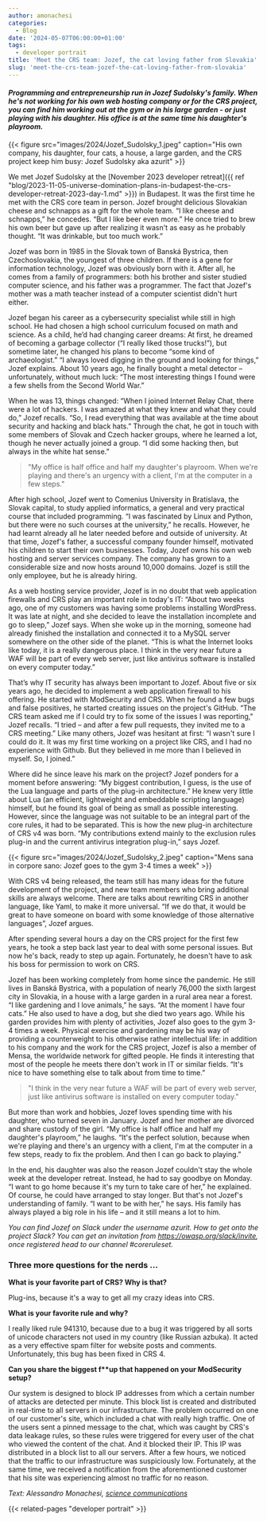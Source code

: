 ```yaml
---
author: amonachesi
categories:
  - Blog
date: '2024-05-07T06:00:00+01:00'
tags:
  - developer portrait
title: 'Meet the CRS team: Jozef, the cat loving father from Slovakia'
slug: 'meet-the-crs-team-jozef-the-cat-loving-father-from-slovakia'
---
```



#### *Programming and entrepreneurship run in Jozef Sudolsky's family. When he's not working for his own web hosting company or for the CRS project, you can find him working out at the gym or in his large garden - or just playing with his daughter. His office is at the same time his daughter's playroom.*

{{< figure src="images/2024/Jozef_Sudolsky_1.jpeg" caption="His own company, his daughter, four cats, a house, a large garden, and the CRS project keep him busy: Jozef Sudolsky aka azurit" >}}

We met Jozef Sudolsky at the [November 2023 developer retreat]({{ ref "blog/2023-11-05-universe-domination-plans-in-budapest-the-crs-developer-retreat-2023-day-1.md" >}}) in Budapest. It was the first time he met with the CRS core team in person. Jozef brought delicious Slovakian cheese and schnapps as a gift for the whole team. “I like cheese and schnapps,” he concedes. “But I like beer even more.” He once tried to brew his own beer but gave up after realizing it wasn't as easy as he probably thought. “It was drinkable, but too much work.”

Jozef was born in 1985 in the Slovak town of Banská Bystrica, then Czechoslovakia, the youngest of three children. If there is a gene for information technology, Jozef was obviously born with it. After all, he comes from a family of programmers: both his brother and sister studied computer science, and his father was a programmer. The fact that Jozef's mother was a math teacher instead of a computer scientist didn't hurt either.

Jozef began his career as a cybersecurity specialist while still in high school. He had chosen a high school curriculum focused on math and science. As a child, he’d had changing career dreams: At first, he dreamed of becoming a garbage collector (“I really liked those trucks!”), but sometime later, he changed his plans to become “some kind of archaeologist.” “I always loved digging in the ground and looking for things,” Jozef explains. About 10 years ago, he finally bought a metal detector – unfortunately, without much luck: “The most interesting things I found were a few shells from the Second World War.”

When he was 13, things changed: “When I joined Internet Relay Chat, there were a lot of hackers. I was amazed at what they knew and what they could do,” Jozef recalls. “So, I read everything that was available at the time about security and hacking and black hats.” Through the chat, he got in touch with some members of Slovak and Czech hacker groups, where he learned a lot, though he never actually joined a group. “I did some hacking then, but always in the white hat sense.” 

> "My office is half office and half my daughter's playroom. When we're playing and there's an urgency with a client, I'm at the computer in a few steps."

After high school, Jozef went to Comenius University in Bratislava, the Slovak capital, to study applied informatics, a general and very practical course that included programming. “I was fascinated by Linux and Python, but there were no such courses at the university,” he recalls. However, he had learnt already all he later needed before and outside of university. At that time, Jozef's father, a successful company founder himself, motivated his children to start their own businesses. Today, Jozef owns his own web hosting and server services company. The company has grown to a considerable size and now hosts around 10,000 domains. Jozef is still the only employee, but he is already hiring.

As a web hosting service provider, Jozef is in no doubt that web application firewalls and CRS play an important role in today's IT: “About two weeks ago, one of my customers was having some problems installing WordPress. It was late at night, and she decided to leave the installation incomplete and go to sleep,” Jozef says. When she woke up in the morning, someone had already finished the installation and connected it to a MySQL server somewhere on the other side of the planet. “This is what the Internet looks like today, it is a really dangerous place. I think in the very near future a WAF will be part of every web server, just like antivirus software is installed on every computer today.”

That’s why IT security has always been important to Jozef. About five or six years ago, he decided to implement a web application firewall to his offering. He started with ModSecurity and CRS. When he found a few bugs and false positives, he started creating issues on the project's GitHub. “The CRS team asked me if I could try to fix some of the issues I was reporting," Jozef recalls. “I tried – and after a few pull requests, they invited me to a CRS meeting.” Like many others, Jozef was hesitant at first: “I wasn't sure I could do it. It was my first time working on a project like CRS, and I had no experience with Github. But they believed in me more than I believed in myself. So, I joined.”

Where did he since leave his mark on the project? Jozef ponders for a moment before answering: “My biggest contribution, I guess, is the use of the Lua language and parts of the plug-in architecture.” He knew very little about Lua (an efficient, lightweight and embeddable scripting language) himself, but he found its goal of being as small as possible interesting. However, since the language was not suitable to be an integral part of the core rules, it had to be separated. This is how the new plug-in architecture of CRS v4 was born. “My contributions extend mainly to the exclusion rules plug-in and the current antivirus integration plug-in,” says Jozef.

{{< figure src="images/2024/Jozef_Sudolsky_2.jpeg" caption="Mens sana in corpore sano: Jozef goes to the gym 3-4 times a week" >}}

With CRS v4 being released, the team still has many ideas for the future development of the project, and new team members who bring additional skills are always welcome. There are talks about rewriting CRS in another language, like Yaml, to make it more universal. “If we do that, it would be great to have someone on board with some knowledge of those alternative languages”, Jozef argues.

After spending several hours a day on the CRS project for the first few years, he took a step back last year to deal with some personal issues. But now he's back, ready to step up again. Fortunately, he doesn't have to ask his boss for permission to work on CRS.

Jozef has been working completely from home since the pandemic. He still lives in Banská Bystrica, with a population of nearly 76,000 the sixth largest city in Slovakia, in a house with a large garden in a rural area near a forest. “I like gardening and I love animals,” he says. “At the moment I have four cats.” He also used to have a dog, but she died two years ago. While his garden provides him with plenty of activities, Jozef also goes to the gym 3-4 times a week. Physical exercise and gardening may be his way of providing a counterweight to his otherwise rather intellectual life: in addition to his company and the work for the CRS project, Jozef is also a member of Mensa, the worldwide network for gifted people. He finds it interesting that most of the people he meets there don't work in IT or similar fields. “It's nice to have something else to talk about from time to time.”

> "I think in the very near future a WAF will be part of every web server, just like antivirus software is installed on every computer today."

But more than work and hobbies, Jozef loves spending time with his daughter, who turned seven in January. Jozef and her mother are divorced and share custody of the girl. “My office is half office and half my daughter's playroom,” he laughs. “It's the perfect solution, because when we're playing and there's an urgency with a client, I'm at the computer in a few steps, ready to fix the problem. And then I can go back to playing.”

In the end, his daughter was also the reason Jozef couldn't stay the whole week at the developer retreat. Instead, he had to say goodbye on Monday. “I want to go home because it's my turn to take care of her,” he explained. Of course, he could have arranged to stay longer. But that's not Jozef's understanding of family. “I want to be with her,” he says. His family has always played a big role in his life – and it still means a lot to him.

*You can find Jozef on Slack under the username *azurit*. How to get onto the project Slack? You can get an invitation from <https://owasp.org/slack/invite>, once registered head to our channel #coreruleset.*


### Three more questions for the nerds …

**What is your favorite part of CRS? Why is that?**

Plug-ins, because it's a way to get all my crazy ideas into CRS.

**What is your favorite rule and why?**

I really liked rule 941310, because due to a bug it was triggered by all sorts of unicode characters not used in my country (like Russian azbuka). It acted as a very effective spam filter for website posts and comments. Unfortunately, this bug has been fixed in CRS 4.

**Can you share the biggest f\*\*up that happened on your ModSecurity setup?**

Our system is designed to block IP addresses from which a certain number of attacks are detected per minute. This block list is created and distributed in real-time to all servers in our infrastructure. The problem occurred on one of our customer's site, which included a chat with really high traffic. One of the users sent a pinned message to the chat, which was caught by CRS's data leakage rules, so these rules were triggered for every user of the chat who viewed the content of the chat. And it blocked their IP. This IP was distributed in a block list to all our servers. After a few hours, we noticed that the traffic to our infrastructure was suspiciously low. Fortunately, at the same time, we received a notification from the aforementioned customer that his site was experiencing almost no traffic for no reason.

*Text: Alessandro Monachesi, [science communications](https://science-communications.ch/en/)*

{{< related-pages "developer portrait" >}}
